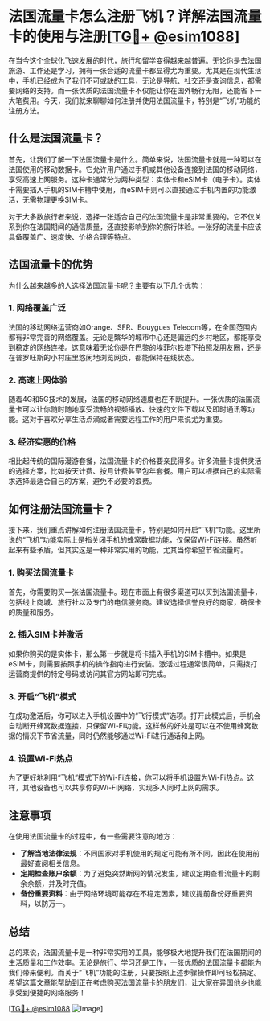 # 法国流量卡怎么注册飞机？详解法国流量卡的使用与注册[[TG💪+ @esim1088](https://t.me/s/esim1088)]

在当今这个全球化飞速发展的时代，旅行和留学变得越来越普遍。无论你是去法国旅游、工作还是学习，拥有一张合适的流量卡都显得尤为重要。尤其是在现代生活中，手机已经成为了我们不可或缺的工具，无论是导航、社交还是查询信息，都需要网络的支持。而一张优质的法国流量卡不仅能让你在国外畅行无阻，还能省下一大笔费用。今天，我们就来聊聊如何注册并使用法国流量卡，特别是“飞机”功能的注册方法。

## 什么是法国流量卡？

首先，让我们了解一下法国流量卡是什么。简单来说，法国流量卡就是一种可以在法国使用的移动数据卡。它允许用户通过手机或其他设备连接到法国的移动网络，享受高速上网服务。这种卡通常分为两种类型：实体卡和eSIM卡（电子卡）。实体卡需要插入手机的SIM卡槽中使用，而eSIM卡则可以直接通过手机内置的功能激活，无需物理更换SIM卡。

对于大多数旅行者来说，选择一张适合自己的法国流量卡是非常重要的。它不仅关系到你在法国期间的通信质量，还直接影响到你的旅行体验。一张好的流量卡应该具备覆盖广、速度快、价格合理等特点。

## 法国流量卡的优势

为什么越来越多的人选择法国流量卡呢？主要有以下几个优势：

### 1. 网络覆盖广泛

法国的移动网络运营商如Orange、SFR、Bouygues Telecom等，在全国范围内都有非常完善的网络覆盖。无论是繁华的城市中心还是偏远的乡村地区，都能享受到稳定的网络连接。这意味着无论你是在巴黎的埃菲尔铁塔下拍照发朋友圈，还是在普罗旺斯的小村庄里悠闲地浏览网页，都能保持在线状态。

### 2. 高速上网体验

随着4G和5G技术的发展，法国的移动网络速度也在不断提升。一张优质的法国流量卡可以让你随时随地享受流畅的视频播放、快速的文件下载以及即时通讯等功能。这对于喜欢分享生活点滴或者需要远程工作的用户来说尤为重要。

### 3. 经济实惠的价格

相比起传统的国际漫游套餐，法国流量卡的价格要亲民得多。许多流量卡提供灵活的选择方案，比如按天计费、按月计费甚至包年套餐。用户可以根据自己的实际需求选择最适合自己的方案，避免不必要的浪费。

## 如何注册法国流量卡？

接下来，我们重点讲解如何注册法国流量卡，特别是如何开启“飞机”功能。这里所说的“飞机”功能实际上是指关闭手机的蜂窝数据功能，仅保留Wi-Fi连接。虽然听起来有些矛盾，但其实这是一种非常实用的功能，尤其当你希望节省流量时。

### 1. 购买法国流量卡

首先，你需要购买一张法国流量卡。现在市面上有很多渠道可以买到法国流量卡，包括线上商城、旅行社以及专门的电信服务商。建议选择信誉良好的商家，确保卡的质量和服务。

### 2. 插入SIM卡并激活

如果你购买的是实体卡，那么第一步就是将卡插入手机的SIM卡槽中。如果是eSIM卡，则需要按照手机的操作指南进行安装。激活过程通常很简单，只需拨打运营商提供的特定号码或访问其官方网站即可完成。

### 3. 开启“飞机”模式

在成功激活后，你可以进入手机设置中的“飞行模式”选项。打开此模式后，手机会自动断开蜂窝数据连接，只保留Wi-Fi功能。这样做的好处是可以在不使用蜂窝数据的情况下节省流量，同时仍然能够通过Wi-Fi进行通话和上网。

### 4. 设置Wi-Fi热点

为了更好地利用“飞机”模式下的Wi-Fi连接，你可以将手机设置为Wi-Fi热点。这样，其他设备也可以共享你的Wi-Fi网络，实现多人同时上网的需求。

## 注意事项

在使用法国流量卡的过程中，有一些需要注意的地方：

- **了解当地法律法规**：不同国家对手机使用的规定可能有所不同，因此在使用前最好查阅相关信息。
- **定期检查账户余额**：为了避免突然断网的情况发生，建议定期查看流量卡的剩余余额，并及时充值。
- **备份重要资料**：由于网络环境可能存在不稳定因素，建议提前备份好重要资料，以防万一。

## 总结

总的来说，法国流量卡是一种非常实用的工具，能够极大地提升我们在法国期间的生活质量和工作效率。无论是旅行、学习还是工作，一张优质的法国流量卡都能为我们带来便利。而关于“飞机”功能的注册，只要按照上述步骤操作即可轻松搞定。希望这篇文章能帮助到正在考虑购买法国流量卡的朋友们，让大家在异国他乡也能享受到便捷的网络服务！

[[TG💪+ @esim1088](https://t.me/s/esim1088) ![Image](https://i.postimg.cc/4NQfJmqS/Snipaste-2025-05-13-00-14-12.png)]